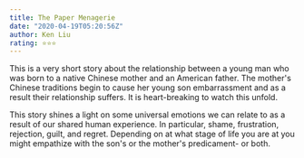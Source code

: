 ```yaml
---
title: The Paper Menagerie
date: "2020-04-19T05:20:56Z"
author: Ken Liu
rating: ⭐⭐⭐
---
```


<style>

</style>

This is a very short story about the relationship between a young man who was born to a native Chinese mother and an American father. The mother's Chinese traditions begin to cause her young son embarrassment and as a result their relationship suffers. It is heart-breaking to watch this unfold. 

This story shines a light on some universal emotions we can relate to as a result of our shared human experience. In particular, shame, frustration, rejection, guilt, and regret. Depending on at what stage of life you are at you might empathize with the son's or the mother's predicament- or both.